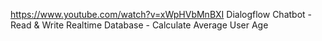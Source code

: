 https://www.youtube.com/watch?v=xWpHVbMnBXI
Dialogflow Chatbot - Read & Write Realtime Database - Calculate Average User Age
